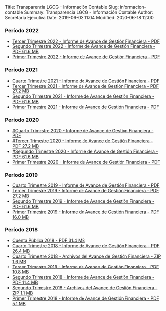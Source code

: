 Title: Transparencia LGCG - Información Contable
Slug: informacion-contable
Summary: Transparencia LGCG - Información Contable
Author: Secretaría Ejecutiva
Date: 2019-06-03 11:04
Modified: 2020-06-18 12:00


### Período 2022

* [Tercer Trimestre 2022 - Informe de Avance de Gestión Financiera - PDF ](https://drive.google.com/file/d/1RJiyjsaTIkSiGik9ikFFF9bG-O_fLu6E/view?usp=sharing)
* [Segundo Trimestre 2022 - Informe de Avance de Gestión Financiera - PDF 61.6 MB](2022-2-trim.pdf)
* [Primer Trimestre 2022 - Informe de Avance de Gestión Financiera - PDF](2022-1-trim.pdf)


### Período 2021

* [Cuarto Trimestre 2021 - Informe de Avance de Gestión Financiera - PDF](2021-4-trim.pdf)
* [Tercer Trimestre 2021 - Informe de Avance de Gestión Financiera - PDF 27.2 MB](2021-3-trim.pdf)
* [Segundo Trimestre 2021 - Informe de Avance de Gestión Financiera - PDF 61.6 MB](2021-2-trim.pdf)
* [Primer Trimestre 2021 - Informe de Avance de Gestión Financiera - PDF](2021-1-trim.pdf)


### Período 2020

* [#Cuarto Trimestre 2020 - Informe de Avance de Gestión Financiera - PDF](2020-4-trim.pdf)
* [#Tercer Trimestre 2020 - Informe de Avance de Gestión Financiera - PDF 27.2 MB](2020-3-trim.pdf)
* [#Segundo Trimestre 2020 - Informe de Avance de Gestión Financiera - PDF 61.6 MB](2020-2-trim.pdf)
* [Primer Trimestre 2020 - Informe de Avance de Gestión Financiera - PDF](https://drive.google.com/file/d/1RB9zbCaFmUvTJTRX_njjHmSaSyxHGd-R/view?usp=sharing)


### Período 2019

* [Cuarto Trimestre 2019 - Informe de Avance de Gestión Financiera - PDF](https://drive.google.com/file/d/1hhA3yI--WwiBvbPNxxwpY1udiJ_7rIlb/view?usp=sharing)
* [Tercer Trimestre 2019 - Informe de Avance de Gestión Financiera - PDF 27.2 MB](informe-avance-gestion-financiera-2019-09.pdf)
* [Segundo Trimestre 2019 - Informe de Avance de Gestión Financiera - PDF 61.6 MB](informe-avance-gestion-financiera-2019-06.pdf)
* [Primer Trimestre 2019 - Informe de Avance de Gestión Financiera - PDF 16.0 MB](informe-avance-gestion-financiera-2019-03.pdf)


### Período 2018

* [Cuenta Pública 2018 - PDF 31.4 MB](cuenta-publica-2018.pdf)
* [Cuarto Trimestre 2018 - Informe de Avance de Gestión Financiera - PDF 26.4 MB](informe-avance-gestion-financiera-2018-12.pdf)
* [Cuarto Trimestre 2018 - Archivos del Avance de Gestión Financiera - ZIP 1.6 MB](avance-de-gestion-financiera-2018-12.zip)
* [Tercer Trimestre 2018 - Informe de Avance de Gestión Financiera - PDF 10.8 MB](informe-avance-gestion-financiera-2018-09.pdf)
* [Segundo Trimestre 2018 - Informe de Avance de Gestión Financiera - PDF 11.4 MB](informe-avance-gestion-financiera-2018-06.pdf)
* [Segundo Trimestre 2018 - Archivos del Avance de Gestión Financiera - ZIP 1.1 MB](avance-de-gestion-financiera-2018-06.zip)
* [Primer Trimestre 2018 - Informe de Avance de Gestión Financiera - PDF 5.1 MB](informe-avance-gestion-financiera-2018-03.pdf)
